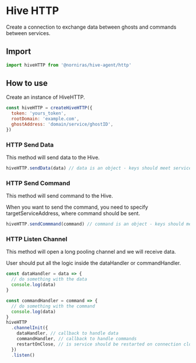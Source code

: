 # Hive HTTP

Create a connection to exchange data between ghosts and commands between services.

## Import

```javascript
import hiveHTTP from '@norniras/hive-agent/http'
```

## How to use

Create an instance of HiveHTTP.

```javascript
const hiveHTTP = createHiveHTTP({
  token: 'yours_token',
  rootDomain: 'example.com',
  ghostAddress: 'domain/service/ghostID',
})
```

### HTTP Send Data

This method will send data to the Hive.

```javascript
hiveHTTP.sendData(data) // data is an object - keys should meet service data structure
```

### HTTP Send Command

This method will send command to the Hive.

When you want to send the command, you need to specify targetServiceAddress, where command should be sent.

```javascript
hiveHTTP.sendCommmand(command) // command is an object - keys should meet service command structure
```

### HTTP Listen Channel

This method will open a long pooling channel and we will receive data.

User should put all the logic inside the dataHandler or commandHandler.

```javascript
const dataHandler = data => {
  // do something with the data
  console.log(data)
}

const commandHandler = command => {
  // do something with the command
  console.log(data)
}
hiveHTTP
  .channelInit({
    dataHandler, // callback to handle data
    commandHandler, // callback to handle commands
    restartOnClose, // is service should be restarted on connection close
  })
  .listen()
```
